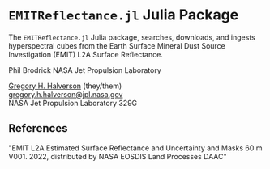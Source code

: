 # `EMITReflectance.jl` Julia Package

The `EMITReflectance.jl` Julia package, searches, downloads, and ingests hyperspectral cubes from the Earth Surface Mineral Dust Source Investigation (EMIT) L2A Surface Reflectance.

Phil Brodrick
NASA Jet Propulsion Laboratory

[Gregory H. Halverson](https://github.com/gregory-halverson-jpl) (they/them)<br>
[gregory.h.halverson@jpl.nasa.gov](mailto:gregory.h.halverson@jpl.nasa.gov)<br>
NASA Jet Propulsion Laboratory 329G

## References

"EMIT L2A Estimated Surface Reflectance and Uncertainty and Masks 60 m V001. 2022, distributed by NASA EOSDIS Land Processes DAAC"
